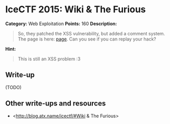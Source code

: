 # IceCTF 2015: Wiki & The Furious

**Category:** Web Exploitation
**Points:** 160
**Description:** 

> So, they patched the XSS vulnerability, but added a comment system. The page is here: <a target='_blank' href='http://furious-wiki.icec.tf/'>page</a>. Can you see if you can replay your hack?

**Hint:**

> This is still an XSS problem :3

## Write-up

(TODO)

## Other write-ups and resources

* <http://blog.atx.name/icectf/#Wiki & The Furious>
